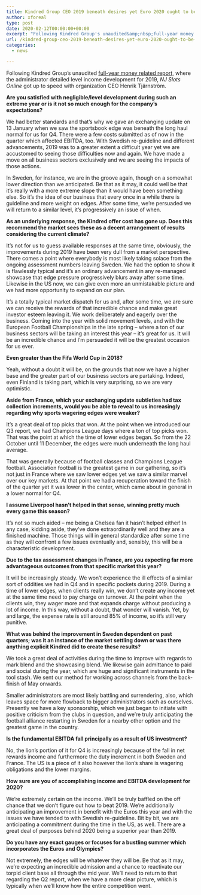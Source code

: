 ```yaml
---
title: Kindred Group CEO 2019 beneath desires yet Euro 2020 ought to be our greatest ever event
author: xforeal 
type: post
date: 2020-02-12T00:00:00+00:00
excerpt: "Following Kindred Group's unaudited&amp;nbsp;full-year money related report, where the administrator announced level income development for 2019, NJ Slots Online made up for lost time with organization CEO&amp;nbsp;Henrik Tj&amp;auml;rnstr&amp;ouml;m "
url: /kindred-group-ceo-2019-beneath-desires-yet-euro-2020-ought-to-be-our-greatest-ever-event/
categories:
  - news

---
```

Following Kindred Group&#8217;s unaudited&nbsp;[full-year money related report][1], where the administrator detailed level income development for 2019, _NJ Slots Online_ got up to speed with organization CEO&nbsp;Henrik Tj&auml;rnstr&ouml;m.

**Are you satisfied with negligible/level development during such an extreme year or is it not so much enough for the company&rsquo;s expectations?**

We had better standards and that&rsquo;s why we gave an exchanging update on 13 January when we saw the sportsbook edge was beneath the long haul normal for us for Q4. There were a few costs submitted as of now in the quarter which affected EBITDA, too. With Swedish re-guideline and different advancements, 2019 was to a greater extent a difficult year yet we are accustomed to seeing those difficulties now and again. We have made a move on all business sectors exclusively and we are seeing the impacts of those actions.

In Sweden, for instance, we are in the groove again, though on a somewhat lower direction than we anticipated. Be that as it may, it could well be that it&rsquo;s really with a more extreme slope than it would have been something else. So it&rsquo;s the idea of our business that every once in a while there is guideline and more weight on edges. After some time, we&rsquo;re persuaded we will return to a similar level, it&rsquo;s progressively an issue of when.

**As an underlying response, the Kindred offer cost has gone up. Does this recommend the market sees these as a decent arrangement of results considering the current climate?**

It&rsquo;s not for us to guess available responses at the same time, obviously, the improvements during 2019 have been very dull from a market perspective. There comes a point where everybody is most likely taking solace from the ongoing assessment numbers leaving Sweden. We had the option to show it is flawlessly typical and it&rsquo;s an ordinary advancement in any re-managed showcase that edge pressure progressively blurs away after some time. Likewise in the US now, we can give even more an unmistakable picture and we had more opportunity to expand on our plan.

It&rsquo;s a totally typical market dispatch for us and, after some time, we are sure we can receive the rewards of that incredible chance and make great investor esteem leaving it. We work deliberately and eagerly over the business. Coming into the year with solid movement levels, and with the European Football Championships in the late spring &ndash; where a ton of our business sectors will be taking an interest this year &ndash; it&rsquo;s great for us. It will be an incredible chance and I&rsquo;m persuaded it will be the greatest occasion for us ever.

**Even greater than the Fifa World Cup in 2018?**

Yeah, without a doubt it will be, on the grounds that now we have a higher base and the greater part of our business sectors are partaking. Indeed, even Finland is taking part, which is very surprising, so we are very optimistic.

**Aside from France, which your exchanging update subtleties had tax collection increments, would you be able to reveal to us increasingly regarding why sports wagering edges were weaker?**

It&rsquo;s a great deal of top picks that won. At the point when we introduced our Q3 report, we had Champions League days where a ton of top picks won. That was the point at which the time of lower edges began. So from the 22 October until 11 December, the edges were much underneath the long haul average.

That was generally because of football classes and Champions League football. Association football is the greatest game in our gathering, so it&rsquo;s not just in France where we saw lower edges yet we saw a similar marvel over our key markets. At that point we had a recuperation toward the finish of the quarter yet it was lower in the center, which came about in general in a lower normal for Q4.

**I assume Liverpool hasn&rsquo;t helped in that sense, winning pretty much every game this season?**

It&rsquo;s not so much aided &ndash; me being a Chelsea fan it hasn&rsquo;t helped either! In any case, kidding aside, they&rsquo;ve done extraordinarily well and they are a finished machine. Those things will in general standardize after some time as they will confront a few issues eventually and, sensibly, this will be a characteristic development.

**Due to the tax assessment changes in France, are you expecting far more advantageous outcomes from that specific market this year?**

It will be increasingly steady. We won&#8217;t experience the ill effects of a similar sort of oddities we had in Q4 and in specific pockets during 2019. During a time of lower edges, when clients really win, we don&rsquo;t create any income yet at the same time need to pay charge on turnover. At the point when the clients win, they wager more and that expands charge without producing a lot of income. In this way, without a doubt, that wonder will vanish. Yet, by and large, the expense rate is still around 85&percnt; of income, so it&rsquo;s still very punitive.

**What was behind the improvement in Sweden dependent on past quarters; was it an instance of the market settling down or was there anything explicit Kindred did to create these results?**

We took a great deal of activities during the time to improve with regards to mark blend and the showcasing blend. We likewise gain admittance to paid and social during the year, which are huge and significant instruments in the tool stash. We sent our method for working across channels from the back-finish of May onwards.

Smaller administrators are most likely battling and surrendering, also, which leaves space for more flowback to bigger administrators such as ourselves. Presently we have a key sponsorship, which we just began to initiate with positive criticism from the clubs in question, and we&rsquo;re truly anticipating the football alliance restarting in Sweden for a nearby other option and the greatest game in the country.

**Is the fundamental EBITDA fall principally as a result of US investment?**

No, the lion&rsquo;s portion of it for Q4 is increasingly because of the fall in net rewards income and furthermore the duty increment in both Sweden and France. The US is a piece of it also however the lion&rsquo;s share is wagering obligations and the lower margins.

**How sure are you of accomplishing income and EBITDA development for 2020?**

We&rsquo;re extremely certain on the income. We&rsquo;ll be truly baffled on the off chance that we don&rsquo;t figure out how to beat 2019. We&rsquo;re additionally anticipating an improvement in benefit with the Euros this year and with the issues we have tended to with Swedish re-guideline. Bit by bit, we are anticipating a commitment during the time in the US, as well. There are a great deal of purposes behind 2020 being a superior year than 2019.

**Do you have any exact gauges or focuses for a bustling summer which incorporates the Euros and Olympics?**

Not extremely, the edges will be whatever they will be. Be that as it may, we&rsquo;re expecting an incredible admission and a chance to reactivate our torpid client base all through the mid year. We&rsquo;ll need to return to that regarding the Q2 report, when we have a more clear picture, which is typically when we&rsquo;ll know how the entire competition went.

 [1]: #
